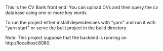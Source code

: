 This is  the CV Bank front end:
    You can upload CVs and then query the cv database using one or more key words

To run the project either install dependencies with "yarn" and run it with "yarn start" or serve the built project in the build directory


Note: This project suppose that the backend is running on http://localhost:8080.

